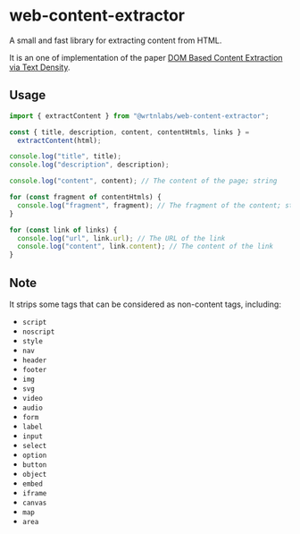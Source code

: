 # web-content-extractor

A small and fast library for extracting content from HTML.

It is an one of implementation of the paper [DOM Based Content Extraction via Text Density](https://ofey.me/assets/pdf/cetd-sigir11.pdf).

## Usage

```ts
import { extractContent } from "@wrtnlabs/web-content-extractor";

const { title, description, content, contentHtmls, links } =
  extractContent(html);

console.log("title", title);
console.log("description", description);

console.log("content", content); // The content of the page; string

for (const fragment of contentHtmls) {
  console.log("fragment", fragment); // The fragment of the content; string
}

for (const link of links) {
  console.log("url", link.url); // The URL of the link
  console.log("content", link.content); // The content of the link
}
```

## Note

It strips some tags that can be considered as non-content tags, including:

- `script`
- `noscript`
- `style`
- `nav`
- `header`
- `footer`
- `img`
- `svg`
- `video`
- `audio`
- `form`
- `label`
- `input`
- `select`
- `option`
- `button`
- `object`
- `embed`
- `iframe`
- `canvas`
- `map`
- `area`
